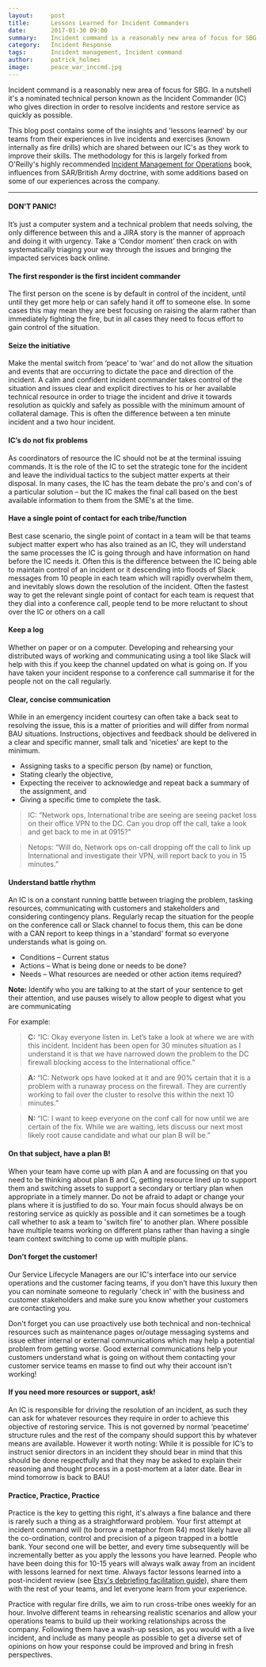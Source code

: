 ```yaml
---
layout:     post
title:      Lessons Learned for Incident Commanders
date:       2017-01-30 09:00
summary:    Incident command is a reasonably new area of focus for SBG. In a nutshell it's a nominated technical person known as the Incident Commander (IC) who gives direction in order to resolve incidents and restore service as quickly as possible. This blog post contains some of the insights and 'lessons learned' by our teams from their experiences in live incidents and exercises (known internally as fire drills) which are shared between our IC's as they work to improve their skills.
category:   Incident Response
tags:       Incident management, Incident command
author:     patrick_holmes
image:      peace_war_inccmd.jpg
---
```


Incident command is a reasonably new area of focus for SBG. In a nutshell it's a nominated technical person known as the Incident Commander (IC) who gives direction in order to resolve incidents and restore service as quickly as possible.

This blog post contains some of the insights and 'lessons learned' by our teams from their experiences in live incidents and exercises (known internally as fire drills) which are shared between our IC's as they work to improve their skills. The methodology for this is largely forked from O'Reilly's highly recommended [Incident Management for Operations](http://shop.oreilly.com/product/0636920036159.do) book, influences from SAR/British Army doctrine, with some additions based on some of our experiences across the company.

***

#### DON'T PANIC!
It’s just a computer system and a technical problem that needs solving, the only difference between this and a JIRA story is the manner of approach and doing it with urgency. Take a ‘Condor moment’ then crack on with systematically triaging your way through the issues and bringing the impacted services back online.

#### The first responder is the first incident commander
The first person on the scene is by default in control of the incident, until until they get more help or can safely hand it off to someone else. In some cases this may mean they are best focusing on raising the alarm rather than immediately fighting the fire, but in all cases they need to focus effort to gain control of the situation.

#### Seize the initiative
Make the mental switch from ‘peace’ to ‘war’ and do not allow the situation and events that are occurring to dictate the pace and direction of the incident. A calm and confident incident commander takes control of the situation and issues clear and explicit directives to his or her available technical resource in order to triage the incident and drive it towards resolution as quickly and safely as possible with the minimum amount of collateral damage. This is often the difference between a ten minute incident and a two hour incident.

#### IC’s do not fix problems
As coordinators of resource the IC should not be at the terminal issuing commands. It is the role of the IC to set the strategic tone for the incident and leave the individual tactics to the subject matter experts at their disposal. In many cases, the IC has the team debate the pro's and con's of a particular solution – but the IC makes the final call based on the best available information to them from the SME's at the time.

#### Have a single point of contact for each tribe/function
Best case scenario, the single point of contact in a team will be that teams subject matter expert who has also trained as an IC, they will understand the same processes the IC is going through and have information on hand before the IC needs it. Often this is the difference between the IC being able to maintain control of an incident or it descending into floods of Slack messages from 10 people in each team which will rapidly overwhelm them, and inevitably slows down the resolution of the incident. Often the fastest way to get the relevant single point of contact for each team is request that they dial into a conference call, people tend to be more reluctant to shout over the IC or others on a call

#### Keep a log
Whether on paper or on a computer. Developing and rehearsing your distributed ways of working and communicating using a tool like Slack will help with this if you keep the channel updated on what is going on. If you have taken your incident response to a conference call summarise it for the people not on the call regularly.

#### Clear, concise communication
While in an emergency incident courtesy can often take a back seat to resolving the issue, this is a matter of priorities and will differ from normal BAU situations. Instructions, objectives and feedback should be delivered in a clear and specific manner, small talk and 'niceties' are kept to the minimum.

- Assigning tasks to a specific person (by name) or function,
- Stating clearly the objective,
- Expecting the receiver to acknowledge and repeat back a summary of the assignment, and
- Giving a specific time to complete the task.

> IC: “Network ops, International tribe are seeing are seeing packet loss on their office VPN to the DC. Can you drop off the call, take a look and get back to me in at 0915?”

> Netops: “Will do, Network ops on-call dropping off the call to link up International and investigate their VPN, will report back to you in 15 minutes.”

#### Understand battle rhythm
An IC is on a constant running battle between triaging the problem, tasking resources, communicating with customers and stakeholders and considering contingency plans. Regularly recap the situation for the people on the conference call or Slack channel to focus them, this can be done with a CAN report to keep things in a 'standard' format so everyone understands what is going on.

-	Conditions – Current status
-	Actions – What is being done or needs to be done?
-	Needs – What resources are needed or other action items required?

**Note:** Identify who you are talking to at the start of your sentence to get their attention, and use pauses wisely to allow people to digest what you are communicating

For example:

> **C:** “IC: Okay everyone listen in. Let’s take a look at where we are with this incident. Incident has been open for 30 minutes situation as I understand it is that we have narrowed down the problem to the DC firewall blocking access to the International office.”

> **A:** “IC: Network ops have looked at it and are 90% certain that it is a problem with a runaway process on the firewall. They are currently working to fail over the cluster to resolve this within the next 10 minutes.”

> **N:** “IC: I want to keep everyone on the conf call for now until we are certain of the fix. While we are waiting, lets discuss our next most likely root cause candidate and what our plan B will be.”

#### On that subject, have a plan B!
When your team have come up with plan A and are focussing on that you need to be thinking about plan B and C, getting resource lined up to support them and switching assets to support a secondary or tertiary plan when appropriate in a timely manner. Do not be afraid to adapt or change your plans where it is justified to do so. Your main focus should always be on restoring service as quickly as possible and it can sometimes be a tough call whether to ask a team to 'switch fire' to another plan. Where possible have multiple teams working on different plans rather than having a single team context switching to come up with multiple plans.

#### Don’t forget the customer!
Our Service Lifecycle Managers are our IC's interface into our service operations and the customer facing teams, if you don't have this luxury then you can nominate someone to regularly 'check in' with the business and customer stakeholders and make sure you know whether your customers are contacting you.

Don't forget you can use proactively use both technical and non-technical resources such as maintenance pages or/outage messaging systems and issue either internal or external communications which may help a potential problem from getting worse. Good external communications help your customers understand what is going on without them contacting your customer service teams en masse to find out why their account isn't working!

#### If you need more resources or support, ask!
An IC is responsible for driving the resolution of an incident, as such they can ask for whatever resources they require in order to achieve this objective of restoring service. This is not governed by normal ‘peacetime’ structure rules and the rest of the company should support this by whatever means are available. However it worth noting: While it is possible for IC’s to instruct senior directors in an incident they should bear in mind that this should be done respectfully and that they may be asked to explain their reasoning and thought process in a post-mortem at a later date. Bear in mind tomorrow is back to BAU!

#### Practice, Practice, Practice
Practice is the key to getting this right, it's always a fine balance and there is rarely such a thing as a straightforward problem. Your first attempt at incident command will (to borrow a metaphor from R4) most likely have all the co-ordination, control and precision of a pigeon trapped in a bottle bank. Your second one will be better, and every time subsequently will be incrementally better as you apply the lessons you have learned. People who have been doing this for 10-15 years will always walk away from an incident with lessons learned for next time. Always factor lessons learned into a post-incident review (see [Etsy's debriefing facilitation guide](https://codeascraft.com/2016/11/17/debriefing-facilitation-guide/)), share them with the rest of your teams, and let everyone learn from your experience.

Practice with regular fire drills, we aim to run cross-tribe ones weekly for an hour. Involve different teams in rehearsing realistic scenarios and allow your operations teams to build up their working relationships across the company. Following them have a wash-up session, as you would with a live incident, and include as many people as possible to get a diverse set of opinions on how your response could be improved and bring in fresh perspectives.
